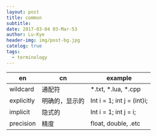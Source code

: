 ```yaml
---
layout: post
title: common
subtitle: 
date: 2017-03-04 03-Mar-53
author: Lu-Kye
header-img: img/post-bg.jpg
catelog: true
tags: 
  - terminology
---
```

|en 	|cn 	|example
|---	|---	|---
|wildcard	|通配符	  |*.txt, *.lua, *.cpp
|explicitly |明确的，显示的 | Int i = 1; int j = (int)i;
|implicit   |隐式的	  |	Int i = 1; int j = i;
|precision  |精度	  | float, double, .etc
